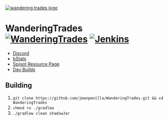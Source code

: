 [![wandering trades logo](https://i.imgur.com/Ph27d08.png)](https://www.spigotmc.org/resources/wanderingtrades.79068/)
# WanderingTrades [![WanderingTrades](https://github.com/jmanpenilla/WanderingTrades/workflows/WanderingTrades/badge.svg?branch=master)](https://github.com/jmanpenilla/WanderingTrades/actions) [![Jenkins](https://img.shields.io/jenkins/build?jobUrl=https%3A%2F%2Fjenkins.jpenilla.xyz%2Fjob%2FWanderingTrades%2F&label=Jenkins)](https://jenkins.jpenilla.xyz/job/WanderingTrades/)
* [Discord](https://discord.gg/g7CZdxt)
* [bStats](https://bstats.org/plugin/bukkit/WanderingTrades/7597)
* [Spigot Resource Page](https://www.spigotmc.org/resources/wanderingtrades.79068/)
* [Dev Builds](https://jenkins.jpenilla.xyz/job/WanderingTrades/)


## Building
1. ``git clone https://github.com/jmanpenilla/WanderingTrades.git && cd WanderingTrades``
2. ``chmod +x ./gradlew``
3. ``./gradlew clean shadowJar``

